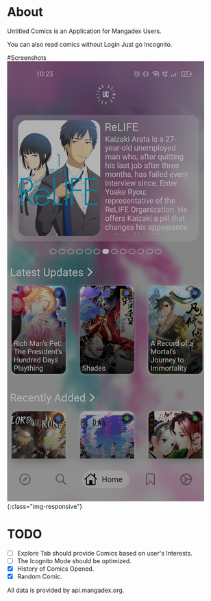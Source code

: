 # About
Untitled Comics is an Application for Mangadex Users.

You can also read comics without Login Just go Incognito.

#Screenshots
![Home Screen](https://github.com/TanmayMudgal619/UntitledComics/blob/master/screenshots/Screenshot_2021-12-29-22-23-27-67_653412dbad76bcfcac1ed7993626bd1c.jpg){:class="img-responsive"}

# TODO
- [ ] Explore Tab should provide Comics based on user's Interests.
- [ ] The Icognito Mode should be optimized.
- [X] History of Comics Opened.
- [X] Random Comic.

All data is provided by api.mangadex.org.
